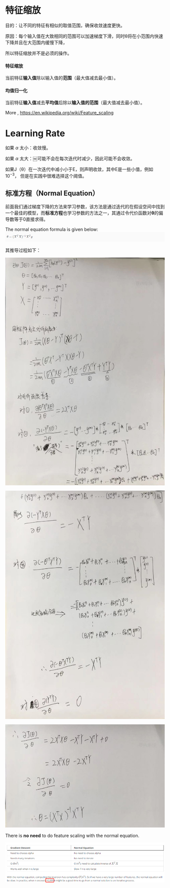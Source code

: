 # 特征缩放

目的：让不同的特征有相似的取值范围，确保收敛速度更快。

原因：每个输入值在大致相同的范围可以加速梯度下滑，同时θ将在小范围内快速下降并且在大范围内缓慢下降，

所以特征缩放并不是必须的操作。

#### 特征缩放

当前特征**输入值**除以输入值的**范围**（最大值减去最小值）。

#### 均值归一化

当前特征**输入值**减去**平均值**后除以**输入值的范围**（最大值减去最小值）。

More , https://en.wikipedia.org/wiki/Feature_scaling



# Learning Rate

如果 $\alpha$ 太小：收敛慢。

如果 $\alpha$ 太大：￼可能不会在每次迭代时减少，因此可能不会收敛。

如果J（θ）在一次迭代中减小小于E，则声明收敛，其中E是一些小值，例如$10^{-3}$， 但是在实践中很难选择这个阈值。



## 标准方程（Normal Equation）

前面我们通过梯度下降的方法来学习参数，该方法是通过迭代的在假设空间中找到一个最佳的模型，而**标准方程**也学习参数的方法之一，其通过令代价函数对**θ**的偏导数等于0直接求得。

The normal equation formula is given below:![1544668790405](../Resources/week2/1544668790405.png)

其推导过程如下：

![11](../Resources/week2/11.png)

![22](../Resources/week2/22.png)

![33](../Resources/week2/33.png)

There is **no need** to do feature scaling with the normal equation.

![1543043812708](../Resources/1543043812708.png)
